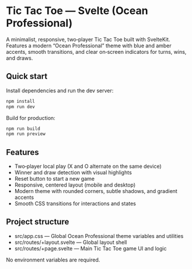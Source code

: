 # Tic Tac Toe — Svelte (Ocean Professional)

A minimalist, responsive, two‑player Tic Tac Toe built with SvelteKit. Features a modern “Ocean Professional” theme with blue and amber accents, smooth transitions, and clear on‑screen indicators for turns, wins, and draws.

## Quick start

Install dependencies and run the dev server:

```bash
npm install
npm run dev
```

Build for production:

```bash
npm run build
npm run preview
```

## Features
- Two‑player local play (X and O alternate on the same device)
- Winner and draw detection with visual highlights
- Reset button to start a new game
- Responsive, centered layout (mobile and desktop)
- Modern theme with rounded corners, subtle shadows, and gradient accents
- Smooth CSS transitions for interactions and states

## Project structure
- src/app.css — Global Ocean Professional theme variables and utilities
- src/routes/+layout.svelte — Global layout shell
- src/routes/+page.svelte — Main Tic Tac Toe game UI and logic

No environment variables are required.
